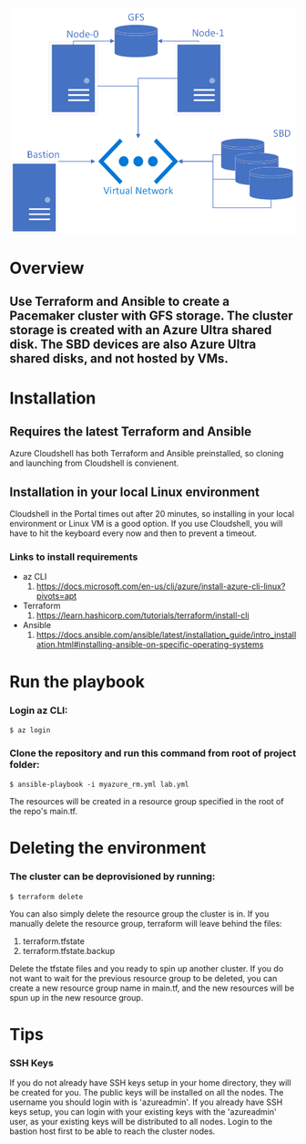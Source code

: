 ![image info](./image.png)
# Overview  
## Use Terraform and Ansible to create a Pacemaker cluster with GFS storage. The cluster storage is created with an Azure Ultra shared disk. The SBD devices are also Azure Ultra shared disks, and not hosted by VMs.  
# Installation
## Requires the latest Terraform and Ansible
Azure Cloudshell has both Terraform and Ansible preinstalled, so cloning and launching from Cloudshell is convienent.
## Installation in your local Linux environment 
Cloudshell in the Portal times out after 20 minutes, so installing in your local environment or Linux VM is a good option.  If you use Cloudshell, you will have to hit the keyboard every now and then to prevent a timeout.
### Links to install requirements
- az CLI
    1. https://docs.microsoft.com/en-us/cli/azure/install-azure-cli-linux?pivots=apt
- Terraform
    1. https://learn.hashicorp.com/tutorials/terraform/install-cli
- Ansible    
    1. https://docs.ansible.com/ansible/latest/installation_guide/intro_installation.html#installing-ansible-on-specific-operating-systems

# Run the playbook
### Login az CLI:
```console
$ az login
```  

### Clone the repository and run this command from root of project folder:
```console
$ ansible-playbook -i myazure_rm.yml lab.yml
```  
The resources will be created in a resource group specified in the root of the repo's main.tf.

# Deleting the environment
### The cluster can be deprovisioned by running:
```console
$ terraform delete
```  
You can also simply delete the resource group the cluster is in.  If you manually delete the resource group, terraform will leave behind the files:
1. terraform.tfstate
1. terraform.tfstate.backup

Delete the tfstate files and you ready to spin up another cluster.  If you do not want to wait for the previous resource group to be deleted, you can create a new resource group name in main.tf, and the new resources will be spun up in the new resource group.  

# Tips

### SSH Keys
If you do not already have SSH keys setup in your home directory, they will be created for you.  The public keys will be installed on all the nodes.  The username you should login with is 'azureadmin'.  If you already have SSH keys setup, you can login with your existing keys with the 'azureadmin' user, as your existing keys will be distributed to all nodes. Login to the bastion host first to be able to reach the cluster nodes.
